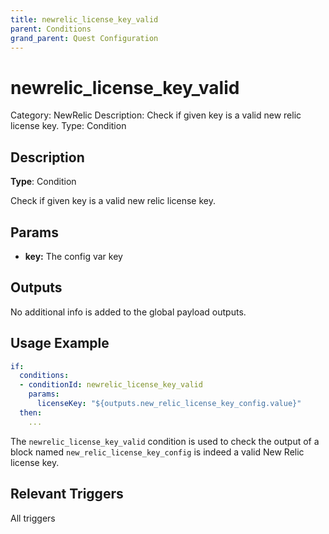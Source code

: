 ```yaml
---
title: newrelic_license_key_valid
parent: Conditions
grand_parent: Quest Configuration
---
```


# newrelic_license_key_valid

Category: NewRelic
Description: Check if given key is a valid new relic license key.
Type: Condition

## Description

**Type**: Condition

Check if given key is a valid new relic license key.

## Params

- **key:** The config var key

## Outputs

No additional info is added to the global payload outputs.

## Usage Example

```yaml
if:
  conditions:
  - conditionId: newrelic_license_key_valid
    params:
      licenseKey: "${outputs.new_relic_license_key_config.value}"
  then:
    ...
```

The `newrelic_license_key_valid` condition is used to check the output of a block named `new_relic_license_key_config` is indeed a valid New Relic license key.

## Relevant Triggers

All triggers
